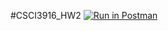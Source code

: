 #CSCI3916_HW2
[![Run in Postman](https://run.pstmn.io/button.svg)](https://app.getpostman.com/run-collection/82ce6c74ffe21fae5d5d#?env%5Bhw2%5D=W3sidHlwZSI6InRleHQiLCJlbmFibGVkIjp0cnVlLCJrZXkiOiJ0b2tlbiIsInZhbHVlIjoiSldUIGV5SmhiR2NpT2lKSVV6STFOaUlzSW5SNWNDSTZJa3BYVkNKOS5leUpwWkNJNkltWTBOV1U1WmpJNE9HUTJZV1ZoTVRRMVpEWTVZV0UxTXpKa09USTROMlV5TjJNNFl6Z3pPREFpTENKMWMyVnlibUZ0WlNJNkluUmxjM1IxYzJWeUlpd2lhV0YwSWpveE5UZ3pNVEUwT1RFeWZRLlBKYllsVHFiV2toNUJ5QUhMbmVlTy0xNEU1VFFUZDVrbjM3NEo0LVBOV28ifV0=)